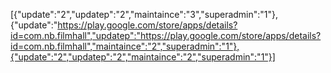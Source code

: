 [{"update":"2","updatep":"2","maintaince":"3","superadmin":"1"},{"update":"https://play.google.com/store/apps/details?id=com.nb.filmhall","updatep":"https://play.google.com/store/apps/details?id=com.nb.filmhall","maintaince":"2","superadmin":"1"},{"update":"2","updatep":"2","maintaince":"2","superadmin":"1"}]

